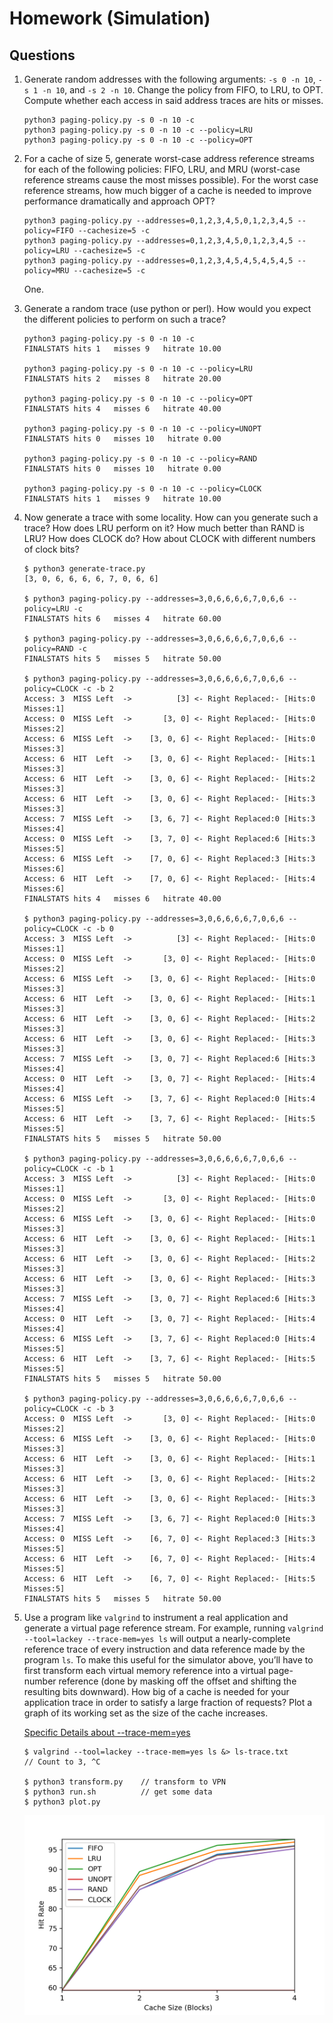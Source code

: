 # Homework (Simulation)

## Questions

1. Generate random addresses with the following arguments: `-s 0 -n 10`, `-s 1 -n 10`, and `-s 2 -n 10`. Change the policy from FIFO, to LRU, to OPT. Compute whether each access in said address traces are hits or misses.

    ```
    python3 paging-policy.py -s 0 -n 10 -c
    python3 paging-policy.py -s 0 -n 10 -c --policy=LRU
    python3 paging-policy.py -s 0 -n 10 -c --policy=OPT
    ```

2. For a cache of size 5, generate worst-case address reference streams for each of the following policies: FIFO, LRU, and MRU (worst-case reference streams cause the most misses possible). For the worst case reference streams, how much bigger of a cache is needed to improve performance dramatically and approach OPT?

    ```
    python3 paging-policy.py --addresses=0,1,2,3,4,5,0,1,2,3,4,5 --policy=FIFO --cachesize=5 -c
    python3 paging-policy.py --addresses=0,1,2,3,4,5,0,1,2,3,4,5 --policy=LRU --cachesize=5 -c
    python3 paging-policy.py --addresses=0,1,2,3,4,5,4,5,4,5,4,5 --policy=MRU --cachesize=5 -c
    ```

    One.

3. Generate a random trace (use python or perl). How would you expect the different policies to perform on such a trace?

    ```
    python3 paging-policy.py -s 0 -n 10 -c
    FINALSTATS hits 1   misses 9   hitrate 10.00

    python3 paging-policy.py -s 0 -n 10 -c --policy=LRU
    FINALSTATS hits 2   misses 8   hitrate 20.00

    python3 paging-policy.py -s 0 -n 10 -c --policy=OPT
    FINALSTATS hits 4   misses 6   hitrate 40.00

    python3 paging-policy.py -s 0 -n 10 -c --policy=UNOPT
    FINALSTATS hits 0   misses 10   hitrate 0.00

    python3 paging-policy.py -s 0 -n 10 -c --policy=RAND
    FINALSTATS hits 0   misses 10   hitrate 0.00

    python3 paging-policy.py -s 0 -n 10 -c --policy=CLOCK
    FINALSTATS hits 1   misses 9   hitrate 10.00
    ```

4. Now generate a trace with some locality. How can you generate such a trace? How does LRU perform on it? How much better than RAND is LRU? How does CLOCK do? How about CLOCK with different numbers of clock bits?

    ```
    $ python3 generate-trace.py
    [3, 0, 6, 6, 6, 6, 7, 0, 6, 6]

    $ python3 paging-policy.py --addresses=3,0,6,6,6,6,7,0,6,6 --policy=LRU -c
    FINALSTATS hits 6   misses 4   hitrate 60.00

    $ python3 paging-policy.py --addresses=3,0,6,6,6,6,7,0,6,6 --policy=RAND -c
    FINALSTATS hits 5   misses 5   hitrate 50.00

    $ python3 paging-policy.py --addresses=3,0,6,6,6,6,7,0,6,6 --policy=CLOCK -c -b 2
    Access: 3  MISS Left  ->          [3] <- Right Replaced:- [Hits:0 Misses:1]
    Access: 0  MISS Left  ->       [3, 0] <- Right Replaced:- [Hits:0 Misses:2]
    Access: 6  MISS Left  ->    [3, 0, 6] <- Right Replaced:- [Hits:0 Misses:3]
    Access: 6  HIT  Left  ->    [3, 0, 6] <- Right Replaced:- [Hits:1 Misses:3]
    Access: 6  HIT  Left  ->    [3, 0, 6] <- Right Replaced:- [Hits:2 Misses:3]
    Access: 6  HIT  Left  ->    [3, 0, 6] <- Right Replaced:- [Hits:3 Misses:3]
    Access: 7  MISS Left  ->    [3, 6, 7] <- Right Replaced:0 [Hits:3 Misses:4]
    Access: 0  MISS Left  ->    [3, 7, 0] <- Right Replaced:6 [Hits:3 Misses:5]
    Access: 6  MISS Left  ->    [7, 0, 6] <- Right Replaced:3 [Hits:3 Misses:6]
    Access: 6  HIT  Left  ->    [7, 0, 6] <- Right Replaced:- [Hits:4 Misses:6]
    FINALSTATS hits 4   misses 6   hitrate 40.00

    $ python3 paging-policy.py --addresses=3,0,6,6,6,6,7,0,6,6 --policy=CLOCK -c -b 0
    Access: 3  MISS Left  ->          [3] <- Right Replaced:- [Hits:0 Misses:1]
    Access: 0  MISS Left  ->       [3, 0] <- Right Replaced:- [Hits:0 Misses:2]
    Access: 6  MISS Left  ->    [3, 0, 6] <- Right Replaced:- [Hits:0 Misses:3]
    Access: 6  HIT  Left  ->    [3, 0, 6] <- Right Replaced:- [Hits:1 Misses:3]
    Access: 6  HIT  Left  ->    [3, 0, 6] <- Right Replaced:- [Hits:2 Misses:3]
    Access: 6  HIT  Left  ->    [3, 0, 6] <- Right Replaced:- [Hits:3 Misses:3]
    Access: 7  MISS Left  ->    [3, 0, 7] <- Right Replaced:6 [Hits:3 Misses:4]
    Access: 0  HIT  Left  ->    [3, 0, 7] <- Right Replaced:- [Hits:4 Misses:4]
    Access: 6  MISS Left  ->    [3, 7, 6] <- Right Replaced:0 [Hits:4 Misses:5]
    Access: 6  HIT  Left  ->    [3, 7, 6] <- Right Replaced:- [Hits:5 Misses:5]
    FINALSTATS hits 5   misses 5   hitrate 50.00

    $ python3 paging-policy.py --addresses=3,0,6,6,6,6,7,0,6,6 --policy=CLOCK -c -b 1
    Access: 3  MISS Left  ->          [3] <- Right Replaced:- [Hits:0 Misses:1]
    Access: 0  MISS Left  ->       [3, 0] <- Right Replaced:- [Hits:0 Misses:2]
    Access: 6  MISS Left  ->    [3, 0, 6] <- Right Replaced:- [Hits:0 Misses:3]
    Access: 6  HIT  Left  ->    [3, 0, 6] <- Right Replaced:- [Hits:1 Misses:3]
    Access: 6  HIT  Left  ->    [3, 0, 6] <- Right Replaced:- [Hits:2 Misses:3]
    Access: 6  HIT  Left  ->    [3, 0, 6] <- Right Replaced:- [Hits:3 Misses:3]
    Access: 7  MISS Left  ->    [3, 0, 7] <- Right Replaced:6 [Hits:3 Misses:4]
    Access: 0  HIT  Left  ->    [3, 0, 7] <- Right Replaced:- [Hits:4 Misses:4]
    Access: 6  MISS Left  ->    [3, 7, 6] <- Right Replaced:0 [Hits:4 Misses:5]
    Access: 6  HIT  Left  ->    [3, 7, 6] <- Right Replaced:- [Hits:5 Misses:5]
    FINALSTATS hits 5   misses 5   hitrate 50.00

    $ python3 paging-policy.py --addresses=3,0,6,6,6,6,7,0,6,6 --policy=CLOCK -c -b 3
    Access: 0  MISS Left  ->       [3, 0] <- Right Replaced:- [Hits:0 Misses:2]
    Access: 6  MISS Left  ->    [3, 0, 6] <- Right Replaced:- [Hits:0 Misses:3]
    Access: 6  HIT  Left  ->    [3, 0, 6] <- Right Replaced:- [Hits:1 Misses:3]
    Access: 6  HIT  Left  ->    [3, 0, 6] <- Right Replaced:- [Hits:2 Misses:3]
    Access: 6  HIT  Left  ->    [3, 0, 6] <- Right Replaced:- [Hits:3 Misses:3]
    Access: 7  MISS Left  ->    [3, 6, 7] <- Right Replaced:0 [Hits:3 Misses:4]
    Access: 0  MISS Left  ->    [6, 7, 0] <- Right Replaced:3 [Hits:3 Misses:5]
    Access: 6  HIT  Left  ->    [6, 7, 0] <- Right Replaced:- [Hits:4 Misses:5]
    Access: 6  HIT  Left  ->    [6, 7, 0] <- Right Replaced:- [Hits:5 Misses:5]
    FINALSTATS hits 5   misses 5   hitrate 50.00
    ```

5. Use a program like `valgrind` to instrument a real application and generate a virtual page reference stream. For example, running `valgrind --tool=lackey --trace-mem=yes ls` will output a nearly-complete reference trace of every instruction and data reference made by the program `ls`. To make this useful for the simulator above, you’ll have to first transform each virtual memory reference into a virtual page-number reference (done by masking off the offset and shifting the resulting bits downward). How big of a cache is needed for your application trace in order to satisfy a large fraction of requests? Plot a graph of its working set as the size of the cache increases.

    [Specific Details about --trace-mem=yes](https://sourceware.org/git/?p=valgrind.git;a=blob;f=lackey/lk_main.c;h=1bcd8ed566edc0fdf68c2efcb797753a4fd8bb39;hb=HEAD#l55)

    ```
    $ valgrind --tool=lackey --trace-mem=yes ls &> ls-trace.txt
    // Count to 3, ^C

    $ python3 transform.py    // transform to VPN
    $ python3 run.sh          // get some data
    $ python3 plot.py
    ```

    ![workload](./workload.png)
